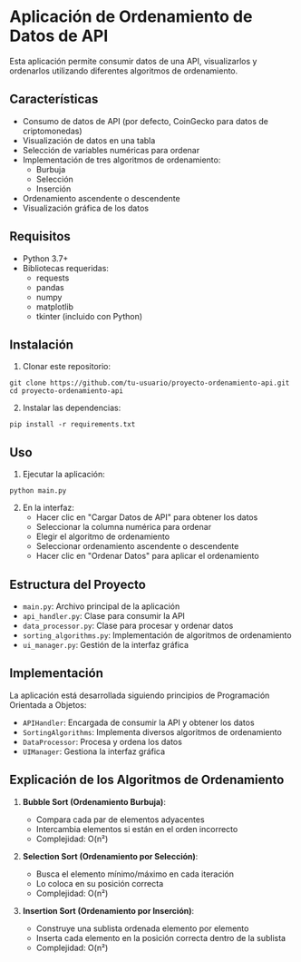 # Aplicación de Ordenamiento de Datos de API

Esta aplicación permite consumir datos de una API, visualizarlos y ordenarlos utilizando diferentes algoritmos de ordenamiento.

## Características

- Consumo de datos de API (por defecto, CoinGecko para datos de criptomonedas)
- Visualización de datos en una tabla
- Selección de variables numéricas para ordenar
- Implementación de tres algoritmos de ordenamiento:
  - Burbuja
  - Selección
  - Inserción
- Ordenamiento ascendente o descendente
- Visualización gráfica de los datos

## Requisitos

- Python 3.7+
- Bibliotecas requeridas:
  - requests
  - pandas
  - numpy
  - matplotlib
  - tkinter (incluido con Python)

## Instalación

1. Clonar este repositorio:
```
git clone https://github.com/tu-usuario/proyecto-ordenamiento-api.git
cd proyecto-ordenamiento-api
```

2. Instalar las dependencias:
```
pip install -r requirements.txt
```

## Uso

1. Ejecutar la aplicación:
```
python main.py
```

2. En la interfaz:
   - Hacer clic en "Cargar Datos de API" para obtener los datos
   - Seleccionar la columna numérica para ordenar
   - Elegir el algoritmo de ordenamiento
   - Seleccionar ordenamiento ascendente o descendente
   - Hacer clic en "Ordenar Datos" para aplicar el ordenamiento

## Estructura del Proyecto

- `main.py`: Archivo principal de la aplicación
- `api_handler.py`: Clase para consumir la API
- `data_processor.py`: Clase para procesar y ordenar datos
- `sorting_algorithms.py`: Implementación de algoritmos de ordenamiento
- `ui_manager.py`: Gestión de la interfaz gráfica

## Implementación

La aplicación está desarrollada siguiendo principios de Programación Orientada a Objetos:

- `APIHandler`: Encargada de consumir la API y obtener los datos
- `SortingAlgorithms`: Implementa diversos algoritmos de ordenamiento
- `DataProcessor`: Procesa y ordena los datos
- `UIManager`: Gestiona la interfaz gráfica

## Explicación de los Algoritmos de Ordenamiento

1. **Bubble Sort (Ordenamiento Burbuja)**:
   - Compara cada par de elementos adyacentes
   - Intercambia elementos si están en el orden incorrecto
   - Complejidad: O(n²)

2. **Selection Sort (Ordenamiento por Selección)**:
   - Busca el elemento mínimo/máximo en cada iteración
   - Lo coloca en su posición correcta
   - Complejidad: O(n²)

3. **Insertion Sort (Ordenamiento por Inserción)**:
   - Construye una sublista ordenada elemento por elemento
   - Inserta cada elemento en la posición correcta dentro de la sublista
   - Complejidad: O(n²)